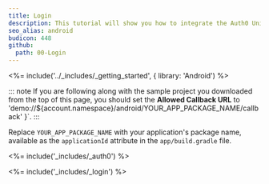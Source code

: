 ```yaml
---
title: Login
description: This tutorial will show you how to integrate the Auth0 Universal Login in your Android project in order to present the login box.
seo_alias: android
budicon: 448
github:
  path: 00-Login
---
```


<%= include('../_includes/_getting_started', { library: 'Android') %>

::: note
If you are following along with the sample project you downloaded from the top of this page, you should set the **Allowed Callback URL** to  'demo://${account.namespace}/android/YOUR_APP_PACKAGE_NAME/callback' }`.
:::

Replace `YOUR_APP_PACKAGE_NAME` with your application's package name, available as the `applicationId` attribute in the `app/build.gradle` file.

<%= include('_includes/_auth0') %>

<%= include('_includes/_login') %>